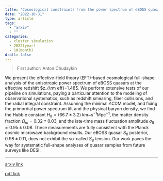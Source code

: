 ```yaml
---
title: "Cosmological constraints from the power spectrum of eBOSS quasars"
date: "2022-10-31"
type: article
tags:
  - "arxiv"
  - ""
categories:
  - cluster simulation
  - 2022(year)
  - 10(month)
draft: false
---
```


> First author: Anton Chudaykin

 We present the effective-field theory (EFT)-based cosmological full-shape
analysis of the anisotropic power spectrum of eBOSS quasars at the effective
redshift $z_{\rm eff}=1.48$. We perform extensive tests of our pipeline on
simulations, paying a particular attention to the modeling of observational
systematics, such as redshift smearing, fiber collisions, and the radial
integral constraint. Assuming the minimal $\Lambda$CDM model, and fixing the
primordial power spectrum tilt and the physical baryon density, we find the
Hubble constant $H_0=(66.7\pm 3.2)~$km~s$^{-1}$Mpc$^{-1}$, the matter density
fraction $\Omega_m=0.32\pm 0.03$, and the late-time mass fluctuation amplitude
$\sigma_8=0.95\pm 0.08$. These measurements are fully consistent with the
Planck cosmic microwave background results. Our eBOSS quasar $S_8$ posterior,
$0.98\pm0.11$, does not exhibit the so-called $S_8$ tension. Our work paves the
way for systematic full-shape analyses of quasar samples from future surveys
like DESI.

---
[arxiv link](http://arxiv.org/abs/2210.17044v1)

[pdf link](http://arxiv.org/pdf/2210.17044v1)